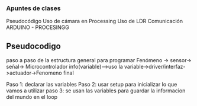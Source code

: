 ### Apuntes de clases  

Pseudocódigo
Uso de cámara en Processing
Uso de LDR
Comunicación ARDUINO - PROCESINGG

## Pseudocodigo
paso a paso de la estructura general para programar
Fenómeno -> sensor-> señal-> Microcontrolador info(variable)-->uso la variable->driver/interfaz->actuador->Fenomeno final

Paso 1: declarar las variables
Paso 2: usar setup para inicializar lo que vamos a utilizar
paso 3: se usan las variables para guardar la informacion del mundo en el loop
